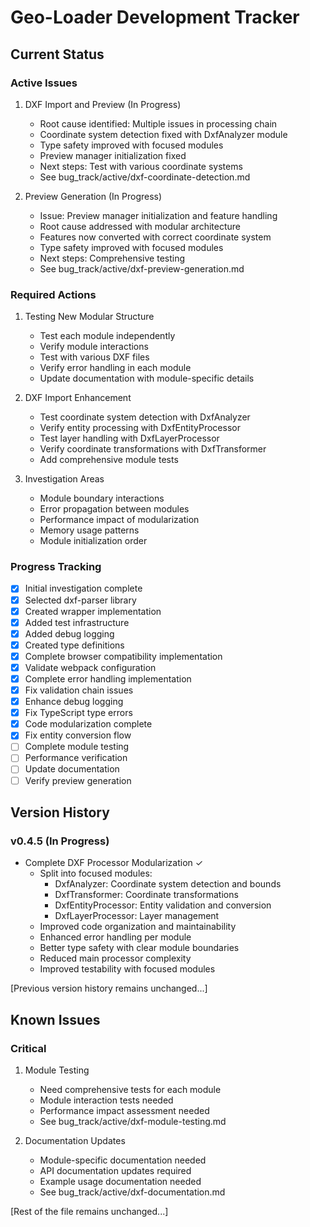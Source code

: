 # Geo-Loader Development Tracker

## Current Status

### Active Issues
1. DXF Import and Preview (In Progress)
   - Root cause identified: Multiple issues in processing chain
   - Coordinate system detection fixed with DxfAnalyzer module
   - Type safety improved with focused modules
   - Preview manager initialization fixed
   - Next steps: Test with various coordinate systems
   - See bug_track/active/dxf-coordinate-detection.md

3. Preview Generation (In Progress)
   - Issue: Preview manager initialization and feature handling
   - Root cause addressed with modular architecture
   - Features now converted with correct coordinate system
   - Type safety improved with focused modules
   - Next steps: Comprehensive testing
   - See bug_track/active/dxf-preview-generation.md

### Required Actions
1. Testing New Modular Structure
   - Test each module independently
   - Verify module interactions
   - Test with various DXF files
   - Verify error handling in each module
   - Update documentation with module-specific details

2. DXF Import Enhancement
   - Test coordinate system detection with DxfAnalyzer
   - Verify entity processing with DxfEntityProcessor
   - Test layer handling with DxfLayerProcessor
   - Verify coordinate transformations with DxfTransformer
   - Add comprehensive module tests

3. Investigation Areas
   - Module boundary interactions
   - Error propagation between modules
   - Performance impact of modularization
   - Memory usage patterns
   - Module initialization order

### Progress Tracking
- [x] Initial investigation complete
- [x] Selected dxf-parser library
- [x] Created wrapper implementation
- [x] Added test infrastructure
- [x] Added debug logging
- [x] Created type definitions
- [x] Complete browser compatibility implementation
- [x] Validate webpack configuration
- [x] Complete error handling implementation
- [x] Fix validation chain issues
- [x] Enhance debug logging
- [x] Fix TypeScript type errors
- [x] Code modularization complete
- [x] Fix entity conversion flow
- [ ] Complete module testing
- [ ] Performance verification
- [ ] Update documentation
- [ ] Verify preview generation

## Version History

### v0.4.5 (In Progress)
- Complete DXF Processor Modularization ✓
  - Split into focused modules:
    - DxfAnalyzer: Coordinate system detection and bounds
    - DxfTransformer: Coordinate transformations
    - DxfEntityProcessor: Entity validation and conversion
    - DxfLayerProcessor: Layer management
  - Improved code organization and maintainability
  - Enhanced error handling per module
  - Better type safety with clear module boundaries
  - Reduced main processor complexity
  - Improved testability with focused modules

[Previous version history remains unchanged...]

## Known Issues

### Critical
1. Module Testing
   - Need comprehensive tests for each module
   - Module interaction tests needed
   - Performance impact assessment needed
   - See bug_track/active/dxf-module-testing.md

2. Documentation Updates
   - Module-specific documentation needed
   - API documentation updates required
   - Example usage documentation needed
   - See bug_track/active/dxf-documentation.md

[Rest of the file remains unchanged...]
